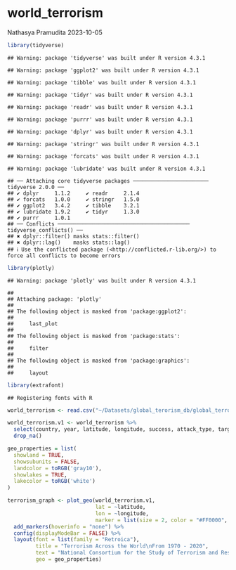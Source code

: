 world_terrorism
================
Nathasya Pramudita
2023-10-05

``` r
library(tidyverse)
```

    ## Warning: package 'tidyverse' was built under R version 4.3.1

    ## Warning: package 'ggplot2' was built under R version 4.3.1

    ## Warning: package 'tibble' was built under R version 4.3.1

    ## Warning: package 'tidyr' was built under R version 4.3.1

    ## Warning: package 'readr' was built under R version 4.3.1

    ## Warning: package 'purrr' was built under R version 4.3.1

    ## Warning: package 'dplyr' was built under R version 4.3.1

    ## Warning: package 'stringr' was built under R version 4.3.1

    ## Warning: package 'forcats' was built under R version 4.3.1

    ## Warning: package 'lubridate' was built under R version 4.3.1

    ## ── Attaching core tidyverse packages ──────────────────────── tidyverse 2.0.0 ──
    ## ✔ dplyr     1.1.2     ✔ readr     2.1.4
    ## ✔ forcats   1.0.0     ✔ stringr   1.5.0
    ## ✔ ggplot2   3.4.2     ✔ tibble    3.2.1
    ## ✔ lubridate 1.9.2     ✔ tidyr     1.3.0
    ## ✔ purrr     1.0.1     
    ## ── Conflicts ────────────────────────────────────────── tidyverse_conflicts() ──
    ## ✖ dplyr::filter() masks stats::filter()
    ## ✖ dplyr::lag()    masks stats::lag()
    ## ℹ Use the conflicted package (<http://conflicted.r-lib.org/>) to force all conflicts to become errors

``` r
library(plotly)
```

    ## Warning: package 'plotly' was built under R version 4.3.1

    ## 
    ## Attaching package: 'plotly'
    ## 
    ## The following object is masked from 'package:ggplot2':
    ## 
    ##     last_plot
    ## 
    ## The following object is masked from 'package:stats':
    ## 
    ##     filter
    ## 
    ## The following object is masked from 'package:graphics':
    ## 
    ##     layout

``` r
library(extrafont)
```

    ## Registering fonts with R

``` r
world_terrorism <- read.csv("~/Datasets/global_terorism_db/global_terrorism_clean.csv")
```

``` r
world_terrorism.v1 <- world_terrorism %>% 
  select(country, year, latitude, longitude, success, attack_type, target) %>%
  drop_na()
```

``` r
geo_properties = list(
  showland = TRUE,
  showsubunits = FALSE,
  landcolor = toRGB('gray10'),
  showlakes = TRUE,
  lakecolor = toRGB('white')
)
```

``` r
terrorism_graph <- plot_geo(world_terrorism.v1,
                            lat = ~latitude,
                            lon = ~longitude,
                            marker = list(size = 2, color = "#FF0000", opacity = 0.2)) %>%
  add_markers(hoverinfo = "none") %>%
  config(displayModeBar = FALSE) %>% 
  layout(font = list(family = "Retroica"),
         title = "Terrorism Across the World\nFrom 1970 - 2020",
         text = "National Consortium for the Study of Terrorism and Responses to Terrorism (START)",
         geo = geo_properties)
```
